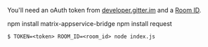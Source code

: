 You'll need an oAuth token from [developer.gitter.im](https://developer.gitter.im) and a [Room ID](https://developer.gitter.im/docs/rooms-resource).

npm install matrix-appservice-bridge
npm install request

```
$ TOKEN=<token> ROOM_ID=<room_id> node index.js

